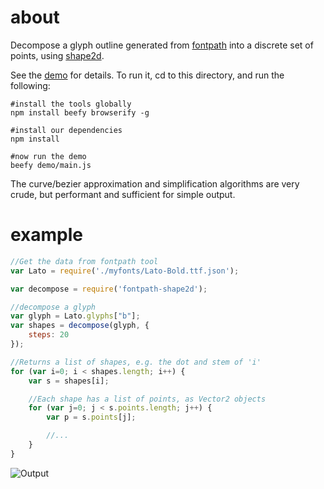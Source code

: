 # about

Decompose a glyph outline generated from [fontpath](https://github.com/mattdesl/fontpath) into a discrete set of points, using [shape2d](https://github.com/mattdesl/fontpath).

See the [demo](demo/main.js) for details. To run it, cd to this directory, and run the following:

```
#install the tools globally
npm install beefy browserify -g

#install our dependencies
npm install

#now run the demo
beefy demo/main.js
```

The curve/bezier approximation and simplification algorithms are very crude, but performant and sufficient for simple output.

# example

```js
//Get the data from fontpath tool 
var Lato = require('./myfonts/Lato-Bold.ttf.json');

var decompose = require('fontpath-shape2d');

//decompose a glyph
var glyph = Lato.glyphs["b"];
var shapes = decompose(glyph, {
	steps: 20
});

//Returns a list of shapes, e.g. the dot and stem of 'i' 
for (var i=0; i < shapes.length; i++) {
	var s = shapes[i];

	//Each shape has a list of points, as Vector2 objects
	for (var j=0; j < s.points.length; j++) {
		var p = s.points[j];

		//...
	}
}
```

![Output](http://i.imgur.com/1M4UAnz.png)